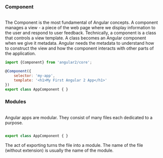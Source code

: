 ### Component
<br/>
The Component is the most fundamental of Angular concepts. A component manages a view - a piece of the web page 
where we display information to the user and respond to user feedback. Technically, a component is a class that controls a view template. 
A class becomes an Angular component when we give it metadata. Angular needs the metadata to understand how to construct the view and how the component interacts with other parts of the application.

```javascript
import {Component} from 'angular2/core';

@Component({
    selector: 'my-app',
    template: '<h1>My First Angular 2 App</h1>'
})
export class AppComponent { }
```

### Modules

<br/>
Angular apps are modular. They consist of many files each dedicated to a purpose.

```javascript

export class AppComponent { }

```

The act of exporting turns the file into a module. The name of the file (without extension) is usually the name of the module.

